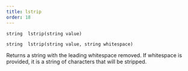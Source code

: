 ```yaml
---
title: lstrip
order: 18
---
```

`string  lstrip(string value)`

`string  lstrip(string value, string whitespace)`

Returns a string with the leading whitespace removed. If whitespace is provided, it is a string of characters that will be stripped.
